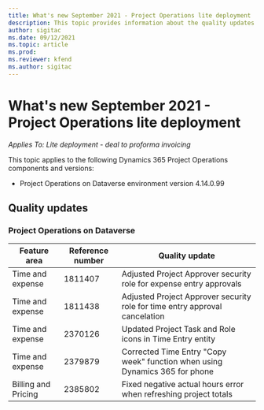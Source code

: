 ```yaml
---
title: What's new September 2021 - Project Operations lite deployment
description: This topic provides information about the quality updates available in the September 2021 release of Project Operations lite deployment.
author: sigitac
ms.date: 09/12/2021
ms.topic: article
ms.prod:
ms.reviewer: kfend 
ms.author: sigitac
---
```


# What's new September 2021 - Project Operations lite deployment

_Applies To: Lite deployment - deal to proforma invoicing_

This topic applies to the following Dynamics 365 Project Operations components and versions:

  - Project Operations on Dataverse environment version 4.14.0.99


## Quality updates

###

### Project Operations on Dataverse


| **Feature area** | **Reference number** | **Quality update** |
| --- | --- | --- |
| Time and expense | 1811407 | Adjusted Project Approver security role for expense entry approvals |
| Time and expense | 1811438 | Adjusted Project Approver security role for time entry approval cancelation |
| Time and expense | 2370126 | Updated Project Task and Role icons in Time Entry entity |
| Time and expense | 2379879 | Corrected Time Entry &quot;Copy week&quot; function when using Dynamics 365 for phone |
| Billing and Pricing | 2385802 | Fixed negative actual hours error when refreshing project totals |
